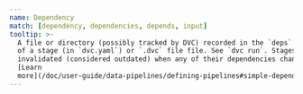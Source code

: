 ```yaml
---
name: Dependency
match: [dependency, dependencies, depends, input]
tooltip: >-
  A file or directory (possibly tracked by DVC) recorded in the `deps` section
  of a stage (in `dvc.yaml`) or `.dvc` file file. See `dvc run`. Stages are
  invalidated (considered outdated) when any of their dependencies change.
  [Learn
  more](/doc/user-guide/data-pipelines/defining-pipelines#simple-dependencies)
---
```

